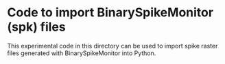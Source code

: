 # Code to import BinarySpikeMonitor (spk) files 

This experimental code in this directory can be used to import spike raster
files generated with BinarySpikeMonitor into Python.
